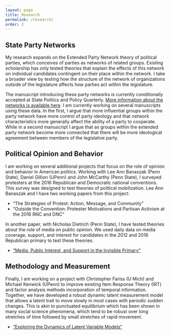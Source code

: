 ```yaml
---
layout: page
title: Research
permalink: /research/
order: 2
---
```


State Party Networks
------
My research expands on the Extended Party Network theory of political parties, which conceives of parties as networks of related groups. Existing scholarship has only tested theories that explain the effects of this network on individual candidates contingent on their place within the network. I take a broader view by testing how the structure of the network of organizations outside of the legislature affects how parties act within the legislature.

The manuscript introducing these party networks is currently conditionally accepted at State Politics and Policy Quarterly. [More information about the networks is available here](/networks/). I am currently working on several manuscripts using these data. In the first, I argue that more influential groups within the party network have more control of party ideology and that network characteristics more generally affect the ability of a party to cooperate. While in a second manuscript I argue that as groups within the extended party network become more connected that there will be more ideological agreement between members of the legislative party.

Political Opinion and Behavior
------

I am working on several additional projects that focus on the role of opinion and behavior in American politics. Working with Lee Ann Banaszak (Penn State), Daniel Gillion (UPenn) and John McCarthy (Penn State), I surveyed protesters at the 2016 Republican and Democratic national conventions. This survey was designed to test theories of political mobilization. Lee Ann Banaszak and I have two working papers from this project:

* “The Strategies of Protest: Action, Message, and Community”
* “Outside the Convention: Protester Motivations and Partisan Activism at the 2016 RNC and DNC”

In another paper, with Nicholas Dietrich (Penn State), I have tested theories about the role of media on public opinion. We used daily data on media coverage, support, and interest for candidates in the 2012 and 2016 Republican primary to test these theories.

* [“Media, Public Interest, and Support in the Invisible Primary”](https://doi.org/10.1017/S1537592718003274)


Methodology and Measurement
------
Finally, I am working on a project with Christopher Fariss (U Mich) and Michael Kenwick (UPenn) to improve existing Item Response Theory (IRT) and factor analysis methods incorporation of temporal information. Together, we have developed a robust dynamic latent measurement model that allows a latent trait to move slowly in most cases with periodic sudden changes. This is akin to punctuated equilibrium which has been shown in many social science phenomena, which tend to be robust over long stretches of time followed by small stretches of rapid movement.

* [“Exploring the Dynamics of Latent Variable Models”](https://doi.org/10.1017/pan.2019.1)
